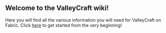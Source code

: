 ## Welcome to the ValleyCraft wiki!

Here you will find all the various information you will need for ValleyCraft on Fabric. Click [here](https://github.com/l1nkl3/ValleyCraft/blob/gh-pages/tools.md) to get started from the very beginning!
